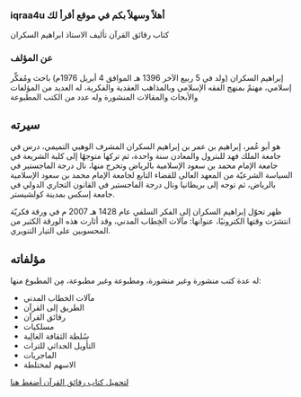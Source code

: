
###   iqraa4u أهلاً وسهلاً بكم في موقع أقرأ لك

 

 كتاب رقائق القرآن تأليف الاستاذ ابراهيم السكران 

### عن المؤلف 

إبراهيم السكران (ولد في 5 ربيع الآخر 1396 هـ الموافق 4 أبريل 1976م) باحث ومُفكِّر إسلامي، مهتمٌ بمنهج الفقه الإسلامي وبالمذاهب العقدية والفكرية، له العديد من المؤلفات والأبحاث والمقالات المنشورة وله عدد من الكتب المطبوعة
## سيرته
هو أبو عُمر، إبراهيم بن عمر بن إبراهيم السكران المشرف الوهبي التميمي، درس في جامعة الملك فهد للبترول والمعادن سنة واحدة، ثم تركها متوجهًا إلى كلية الشريعة في جامعة الإمام محمد بن سعود الإسلامية بالرياض وتخرج منها، نال درجة الماجستير في السياسة الشرعيّة من المعهد العالي للقضاء التابع لجامعة الإمام محمد بن سعود الإسلامية بالرياض، ثم توجه إلى بريطانيا ونال درجة الماجستير في القانون التجاري الدولي في جامعة إسكس بمدينة كولشيستر.

ظهر تحوّل إبراهيم السكران إلى الفكر السلفي عام 1428 هـ 2007 م في ورقة فكريّة انتشرَت وقتها الكترونيًا، عنوانها: مآلات الخِطاب المدني، وقد أثارت هذه الورقة الكثير من المحسوبين على التيار التنويري.
## مؤلفاته
له عدة كتب منشورة وغير منشورة، ومطبوعة وغير مطبوعة، مِن المطبوع منها: 
- مآلات الخطاب المدني
- الطريق إلى القرآن 
- رقائق القرآن 
- مسلكيات 
- سُلطة الثقافة الغالِبة 
- التأويل الحداثي للتراث 
- الماجريات 
- الاسهم لمختلطة

[لتحميل كتاب رقائق القرآن أضغط هنا ](https://foulabook.com/book/downloading/546477101)


